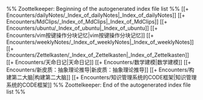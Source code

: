 %% Zoottelkeeper: Beginning of the autogenerated index file list  %%
 [[+ Encounters/dailyNotes/_Index_of_dailyNotes|_Index_of_dailyNotes]]
 [[+ Encounters/MdClips/_Index_of_MdClips|_Index_of_MdClips]]
 [[+ Encounters/ubuntu/_Index_of_ubuntu|_Index_of_ubuntu]]
 [[+ Encounters/vim按键操作分块记忆|vim按键操作分块记忆]]
 [[+ Encounters/weeklyNotes/_Index_of_weeklyNotes|_Index_of_weeklyNotes]]
 [[+ Encounters/Zettelkasten/_Index_of_Zettelkasten|_Index_of_Zettelkasten]]
 [[+ Encounters/天命日记|天命日记]]
 [[+ Encounters/数学建模|数学建模]]
 [[+ Encounters/新皮质：抽象理论推导|新皮质：抽象理论推导]]
 [[+ Encounters/构建第二大脑|构建第二大脑]]
 [[+ Encounters/知识管理系统的CODE框架|知识管理系统的CODE框架]]
%% Zoottelkeeper: End of the autogenerated index file list  %%
